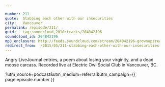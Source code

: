 ```yaml
---

number: 211
quote:  Stabbing each other with our insecurities
city:   Vancouver
permalink: /episode/211/
guid:   tag:soundcloud,2010:tracks/204842196
soundcloud_id: 204842196
mp3_enclosure: http://feeds.soundcloud.com/stream/204842196-grownupsreadthingstheywroteaskids-s2e11.mp3
redirect_from:  /2015/05/211-stabbing-each-other-with-our-insecurities-vancouver/
---
```


Angry LiveJournal entries, a poem about losing your virginity, and a dead moose carcass. Recorded live at Electric Owl Social Club in Vancouver, BC.

?utm_source=podcast&utm_medium=referral&utm_campaign={{ page.episode.number }}